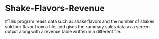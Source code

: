 # Shake-Flavors-Revenue
#This program reads data such as shake flavors and the number of shakes sold per flavor from a file,
and gives the summary sales data as a screen output along with a revenue table written in a different file.
